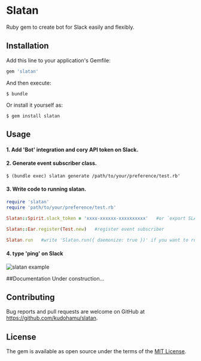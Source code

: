 # Slatan

Ruby gem to create bot for Slack easily and flexibly.

## Installation

Add this line to your application's Gemfile:

```ruby
gem 'slatan'
```

And then execute:

    $ bundle

Or install it yourself as:

    $ gem install slatan

## Usage

#### 1. Add 'Bot' integration and cory API token on Slack.

#### 2. Generate event subscriber class.

```
$ (bundle exec) slatan generate /path/to/your/preference/test.rb'
```

#### 3. Write code to running slatan.

```ruby
require 'slatan'
require 'path/to/your/preference/test.rb'

Slatan::Spirit.slack_token = 'xxxx-xxxxxx-xxxxxxxxxx'   #or `export SLACK_TOKEN=xxxxx-xxxx-xxxxxxxxxx`

Slatan::Ear.register(Test.new)   #register event subscriber

Slatan.run   #write 'Slatan.run({ daemonize: true })' if you want to run daemonize mode.
```

#### 4. type 'ping' on Slack

![slatan example](https://dl.dropboxusercontent.com/u/74925506/slatan_invitation.png)

##Documentation
Under construction...

## Contributing

Bug reports and pull requests are welcome on GitHub at https://github.com/kudohamu/slatan.


## License

The gem is available as open source under the terms of the [MIT License](http://opensource.org/licenses/MIT).

